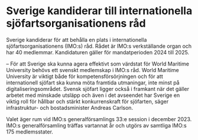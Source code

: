 # Sverige kandiderar till internationella sjöfartsorganisationens råd

Sverige kandiderar för att behålla en plats i internationella sjöfartsorganisationens (IMO:s) råd. Rådet är IMO:s verkställande organ och har 40 medlemmar. Kandidaturen gäller för mandatperioden 2024 till 2025.

– För att Sverige ska kunna agera effektivt som värdstat för World Maritime University behövs ett svenskt medlemskap i IMO:s råd. World Maritime University är viktigt både för kompetensförsörjningen och för att internationell sjöfart ska kunna möta framtida utmaningar, inte minst på digitaliseringsområdet. Svensk sjöfart ligger också i framkant när det gäller arbetet med minskade utsläpp och även i det avseendet har Sverige en viktig roll för hållbar och stärkt konkurrenskraft för sjöfarten, säger infrastruktur- och bostadsminister Andreas Carlson.

Valet äger rum vid IMO:s generalförsamlings 33:e session i december 2023. IMO:s generalförsamling träffas vartannat år och utgörs av samtliga IMO:s 175 medlemsstater.

